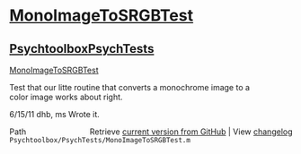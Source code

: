# [MonoImageToSRGBTest](MonoImageToSRGBTest)
## [Psychtoolbox](Psychtoolbox)[PsychTests](PsychTests)

[MonoImageToSRGBTest](MonoImageToSRGBTest)  
  
Test that our litte routine that converts a monochrome image to a  
color image works about right.  
  
6/15/11  dhb, ms  Wrote it.  




<div class="code_header" style="text-align:right;">
  <span style="float:left;">Path&nbsp;&nbsp;</span> <span class="counter">Retrieve <a href=
  "https://raw.github.com/Psychtoolbox-3/Psychtoolbox-3/beta/Psychtoolbox/PsychTests/MonoImageToSRGBTest.m">current version from GitHub</a> | View <a href=
  "https://github.com/Psychtoolbox-3/Psychtoolbox-3/commits/beta/Psychtoolbox/PsychTests/MonoImageToSRGBTest.m">changelog</a></span>
</div>
<div class="code">
  <code>Psychtoolbox/PsychTests/MonoImageToSRGBTest.m</code>
</div>

